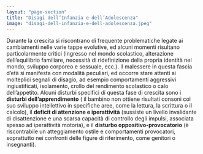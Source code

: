 ```yaml
---
layout: "page-section"
title: "Disagi dell’Infanzia e dell’Adolescenza"
image: "disagi-dell-infanzia-e-dell-adolescenza.jpeg"
---
```


Durante la crescita si riscontrano di frequente problematiche legate ai cambiamenti nelle varie tappe evolutive, ed alcuni momenti risultano particolarmente critici (ingresso nel mondo scolastico, alterazione dell’equilibrio familiare, necessità di ridefinizione della propria identità nel mondo, sviluppo corporeo e sessuale, ecc.). Il malessere in questa fascia d’età si manifesta con modalità peculiari, ed occorre stare attenti ai molteplici segnali di disagio, ad esempio comportamenti aggressivi ingiustificati, isolamento, crollo del rendimento scolastico o calo dell’appetito. Alcuni disturbi specifici di questa fase di crescita sono i <strong class="font-bold">disturbi dell’apprendimento</strong> ( il bambino non ottiene risultati consoni col suo sviluppo intellettivo in specifiche aree, come la lettura, la scrittura o il calcolo), il <strong class="font-bold">deficit di attenzione e iperattività</strong> (sussiste un livello invalidante di disattenzione e una scarsa capacità di controllo degli impulsi, associata spesso ad iperattività motoria), e il <strong class="font-bold">disturbo oppositivo-provocatorio</strong> (è riscontrabile un atteggiamento ostile e comportamenti provocatori, soprattutto nei confronti delle figure di riferimento, come genitori o insegnanti).
